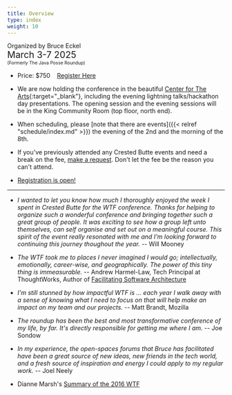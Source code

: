 ```yaml
---
title: Overview
type: index
weight: 10
---
```


Organized by Bruce Eckel<br/>
<span style="font-size:150%">March 3-7 2025</span>
<span style="font-size:75%"><br/>(Formerly The Java Posse Roundup)</span>

- Price: $750 &nbsp;&nbsp;&nbsp;<a href="/registration">Register Here</a>

- We are now holding the conference in the beautiful [Center for The Arts](https://crestedbuttearts.org/){:target="_blank"}, including the evening lightning talks/hackathon day presentations. The opening session and the evening sessions will be in the King Community Room (top floor, north end).

- When scheduling, please [note that there are events]({{< relref
"schedule/index.md" >}}) the evening of the 2nd and the morning of the 8th.

- If you've previously attended any Crested Butte events and need a
break on the fee, <a href="/contact">make a request</a>. Don't let the fee be the reason you can't attend.

- <a href="/registration">Registration is open!</a>

***

- *I wanted to let you know how much I thoroughly enjoyed the week I spent in Crested Butte for the WTF conference. Thanks for helping to organize such a wonderful conference and bringing together such a great group of people. It was exciting to see how a group left unto themselves, can self organise and set out on a meaningful course. This spirit of the event really resonated with me and I'm looking forward to continuing this journey thoughout the year.* -- Will Mooney

- *The WTF took me to places I never imagined I would go; intellectually, emotionally, career-wise, and geographically. The power of this tiny thing is immeasurable.* -- Andrew Harmel-Law, Tech Principal at ThoughtWorks, Author of [Facilitating Software Architecture](https://a.co/d/1axwWc4)

- *I'm still stunned by how impactful WTF is ... each year I walk away with a sense of knowing what I need to focus on that will help make an impact on my team and our projects.* -- Matt Brandt, Mozilla

- *The roundup has been the best and most transformative conference of my life, by far. It's directly responsible for getting me where I am.* -- Joe Sondow

- *In my experience, the open-spaces forums that Bruce has facilitated have been a great source of new ideas, new friends in the tech world, and a fresh source of inspiration and energy I could apply to my regular work.* -- Joel Neely

- Dianne Marsh's [Summary of the 2016 WTF](http://diannemarsh.com/conference-summary-winter-tech-forum-2016/)
